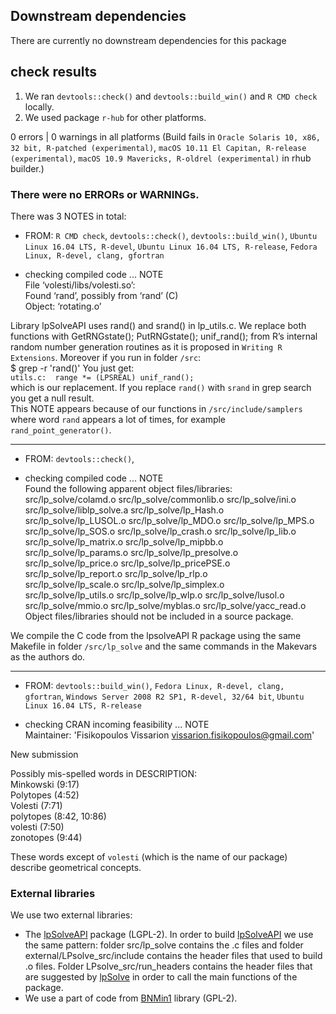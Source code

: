 ## Downstream dependencies

There are currently no downstream dependencies for this package

## check results

1. We ran `devtools::check()` and `devtools::build_win()` and `R CMD check` locally.  
2. We used package `r-hub` for other platforms.  

0 errors | 0 warnings in all platforms (Build fails in `Oracle Solaris 10, x86, 32 bit, R-patched (experimental)`, `macOS 10.11 El Capitan, R-release (experimental)`, `macOS 10.9 Mavericks, R-oldrel (experimental)` in rhub builder.)

###  There were no ERRORs or WARNINGs. 

There was 3 NOTES in total:  


- FROM: `R CMD check`, `devtools::check()`, `devtools::build_win()`, `Ubuntu Linux 16.04 LTS, R-devel`, `Ubuntu Linux 16.04 LTS, R-release`, `Fedora Linux, R-devel, clang, gfortran`  

* checking compiled code ... NOTE  
File ‘volesti/libs/volesti.so’:  
  Found ‘rand’, possibly from ‘rand’ (C)  
    Object: ‘rotating.o’  

Library lpSolveAPI uses rand() and srand() in lp_utils.c. We replace both functions with GetRNGstate(); PutRNGstate(); unif_rand(); from R’s internal random number generation routines as it is proposed in `Writing R Extensions`. Moreover if you run in folder `/src`:  
$ grep -r 'rand()'
You just get:  
`utils.c:  range *= (LPSREAL) unif_rand();`  
which is our replacement. If you replace `rand()` with `srand` in grep search you get a null result.  
This NOTE appears because of our functions in `/src/include/samplers` where word `rand` appears a lot of times, for example `rand_point_generator()`.  

--------------------------------------------

- FROM: `devtools::check()`,  

* checking compiled code ... NOTE  
Found the following apparent object files/libraries:  
  src/lp_solve/colamd.o src/lp_solve/commonlib.o src/lp_solve/ini.o  
  src/lp_solve/liblp_solve.a src/lp_solve/lp_Hash.o  
  src/lp_solve/lp_LUSOL.o src/lp_solve/lp_MDO.o src/lp_solve/lp_MPS.o  
  src/lp_solve/lp_SOS.o src/lp_solve/lp_crash.o src/lp_solve/lp_lib.o  
  src/lp_solve/lp_matrix.o src/lp_solve/lp_mipbb.o  
  src/lp_solve/lp_params.o src/lp_solve/lp_presolve.o  
  src/lp_solve/lp_price.o src/lp_solve/lp_pricePSE.o  
  src/lp_solve/lp_report.o src/lp_solve/lp_rlp.o  
  src/lp_solve/lp_scale.o src/lp_solve/lp_simplex.o  
  src/lp_solve/lp_utils.o src/lp_solve/lp_wlp.o src/lp_solve/lusol.o  
  src/lp_solve/mmio.o src/lp_solve/myblas.o src/lp_solve/yacc_read.o  
Object files/libraries should not be included in a source package.  

We compile the C code from the lpsolveAPI R package using the same Makefile in folder `/src/lp_solve` and the same commands in the Makevars as the authors do.

--------------------------------------------

- FROM: `devtools::build_win()`, `Fedora Linux, R-devel, clang, gfortran`, `Windows Server 2008 R2 SP1, R-devel, 32/64 bit`, `Ubuntu Linux 16.04 LTS, R-release`

* checking CRAN incoming feasibility ... NOTE  
Maintainer: 'Fisikopoulos Vissarion <vissarion.fisikopoulos@gmail.com>'  

New submission  

Possibly mis-spelled words in DESCRIPTION:  
  Minkowski (9:17)  
  Polytopes (4:52)  
  Volesti (7:71)  
  polytopes (8:42, 10:86)  
  volesti (7:50)  
  zonotopes (9:44)  

These words except of `volesti` (which is the name of our package) describe geometrical concepts.  


###  External libraries

We use two external libraries:
- The [lpSolveAPI](https://cran.r-project.org/web/packages/lpSolveAPI/index.html) package (LGPL-2). In order to build [lpSolveAPI](https://cran.r-project.org/web/packages/lpSolveAPI/index.html) we use the same pattern: folder src/lp_solve contains the .c files and folder external/LPsolve_src/include contains the header files that used to build .o files. Folder LPsolve_src/run_headers contains the header files that are suggested by [lpSolve](http://lpsolve.sourceforge.net/5.5/Build.htm) in order to call the main functions of the package.  
- We use a part of code from [BNMin1](https://github.com/bnikolic/oof/tree/master/bnmin1) library (GPL-2).

